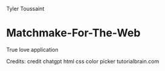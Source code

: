 Tyler Toussaint 

# Matchmake-For-The-Web
True love application

Credits:
credit chatgpt
html css color picker
tutorialbrain.com 
